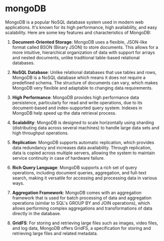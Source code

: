# mongoDB

MongoDB is a popular NoSQL database system used in modern web applications. It's known for its high performance, high availability, and easy scalability. Here are some key features and characteristics of MongoDB:

1. **Document-Oriented Storage**: MongoDB uses a flexible, JSON-like format called BSON (Binary JSON) to store documents. This allows for a more intuitive, hierarchical organization of data with support for arrays and nested documents, unlike traditional table-based relational databases.

2. **NoSQL Database**: Unlike relational databases that use tables and rows, MongoDB is a NoSQL database which means it does not require a predefined schema. The structure of documents can vary, which makes MongoDB very flexible and adaptable to changing data requirements.

3. **High Performance**: MongoDB provides high performance data persistence, particularly for read and write operations, due to its document-based and index-supported query system. Indexes in MongoDB help speed up the data retrieval process.

4. **Scalability**: MongoDB is designed to scale horizontally using sharding (distributing data across several machines) to handle large data sets and high throughput operations.

5. **Replication**: MongoDB supports automatic replication, which provides data redundancy and increases data availability. Through replication, data is copied across multiple servers, allowing the system to maintain service continuity in case of hardware failure.

6. **Rich Query Language**: MongoDB supports a rich set of query operations, including document queries, aggregation, and full-text search, making it versatile for accessing and processing data in various ways.

7. **Aggregation Framework**: MongoDB comes with an aggregation framework that is used for batch processing of data and aggregation operations (similar to SQL's GROUP BY and JOIN operations), which allows performing complex aggregations and transformations of data directly in the database.

8. **GridFS**: For storing and retrieving large files such as images, video files, and log data, MongoDB offers GridFS, a specification for storing and retrieving large files and related metadata.
